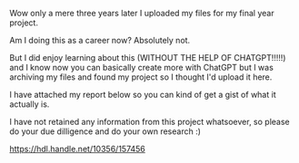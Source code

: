 Wow only a mere three years later I uploaded my files for my final year project.

Am I doing this as a career now? Absolutely not.

But I did enjoy learning about this (WITHOUT THE HELP OF CHATGPT!!!!!) and I know now you can basically create more with ChatGPT but I was archiving my files and found my project so I thought I'd upload it here.

I have attached my report below so you can kind of get a gist of what it actually is.

I have not retained any information from this project whatsoever, so please do your due dilligence and do your own research :)

https://hdl.handle.net/10356/157456
